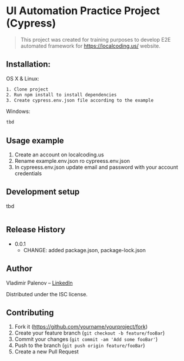 # UI Automation Practice Project (Cypress)
> This project was created for training purposes to develop E2E automated framework for https://localcoding.us/ website.

## Installation:

OS X & Linux:

```sh
1. Clone project
2. Run npm install to install dependencies
3. Create cypress.env.json file according to the example
```

Windows:

```sh
tbd
```

## Usage example

1. Create an account on localcoding.us 
2. Rename example.env.json ro cypreess.env.json
3. In cypreess.env.json update email and password with your account credentials

## Development setup

tbd

```sh

```

## Release History

* 0.0.1
    * CHANGE: added package.json, package-lock.json

## Author

Vladimir Palenov – [LinkedIn](https://www.linkedin.com/in/vlad-palenov/)

Distributed under the ISC license.

## Contributing

1. Fork it (<https://github.com/yourname/yourproject/fork>)
2. Create your feature branch (`git checkout -b feature/fooBar`)
3. Commit your changes (`git commit -am 'Add some fooBar'`)
4. Push to the branch (`git push origin feature/fooBar`)
5. Create a new Pull Request

